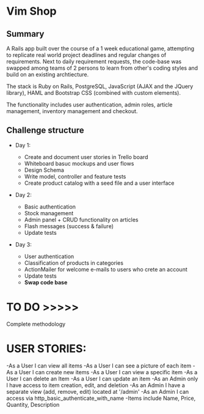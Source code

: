 # Vim Shop

## Summary
A Rails app built over the course of a 1 week educational game, attempting to replicate real world project deadlines and regular changes of requirements. Next to daily requirement requests, the code-base was swapped among teams of 2 persons to learn from other's coding styles and build on an existing archtiecture.

The stack is Ruby on Rails, PostgreSQL, JavaScript (AJAX and the JQuery library), HAML and Bootstrap CSS (combined with custom elements).

The functionality includes user authentication, admin roles, article management, inventory management and checkout.

## Challenge structure
* Day 1:
  * Create and document user stories in Trello board
  * Whiteboard basuc mockups and user flows
  * Design Schema
  * Write model, controller and feature tests
  * Create product catalog with a seed file and a user interface

* Day 2:
  * Basic authentication
  * Stock management
  * Admin panel + CRUD functionality on articles
  * Flash messages (success & failure)
  * Update tests

* Day 3:
  * User authentication
  * Classification of products in categories
  * ActionMailer for welcome e-mails to users who crete an account
  * Update tests
  * __Swap code base__


# TO DO >>>>>

Complete methodology


# USER STORIES:
-As a User I can view all items
-As a User I can see a picture of each item
-As a User I can create new items
-As a User I can view a specific item
-As a User I can delete an Item
-As a User I can update an item
-As an Admin only I have access to item creation, edit, and deletion
-As an Admin I have a separate view (add, remove, edit) located at '/admin'
-As an Admin I can access via http_basic_authenticate_with_name
-Items include Name, Price, Quantity, Description

